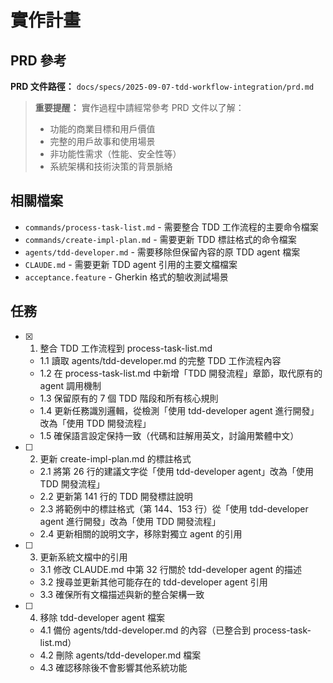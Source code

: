 # 實作計畫

## PRD 參考

**PRD 文件路徑：** `docs/specs/2025-09-07-tdd-workflow-integration/prd.md`

> **重要提醒：** 實作過程中請經常參考 PRD 文件以了解：
>
> - 功能的商業目標和用戶價值
> - 完整的用戶故事和使用場景
> - 非功能性需求（性能、安全性等）
> - 系統架構和技術決策的背景脈絡

## 相關檔案

- `commands/process-task-list.md` - 需要整合 TDD 工作流程的主要命令檔案
- `commands/create-impl-plan.md` - 需要更新 TDD 標註格式的命令檔案
- `agents/tdd-developer.md` - 需要移除但保留內容的原 TDD agent 檔案
- `CLAUDE.md` - 需要更新 TDD agent 引用的主要文檔檔案
- `acceptance.feature` - Gherkin 格式的驗收測試場景

## 任務

- [x] 1. 整合 TDD 工作流程到 process-task-list.md
  - 1.1 讀取 agents/tdd-developer.md 的完整 TDD 工作流程內容
  - 1.2 在 process-task-list.md 中新增「TDD 開發流程」章節，取代原有的 agent 調用機制
  - 1.3 保留原有的 7 個 TDD 階段和所有核心規則
  - 1.4 更新任務識別邏輯，從檢測「使用 tdd-developer agent 進行開發」改為「使用 TDD 開發流程」
  - 1.5 確保語言設定保持一致（代碼和註解用英文，討論用繁體中文）

- [ ] 2. 更新 create-impl-plan.md 的標註格式
  - 2.1 將第 26 行的建議文字從「使用 tdd-developer agent」改為「使用 TDD 開發流程」
  - 2.2 更新第 141 行的 TDD 開發標註說明
  - 2.3 將範例中的標註格式（第 144、153 行）從「使用 tdd-developer agent 進行開發」改為「使用 TDD 開發流程」
  - 2.4 更新相關的說明文字，移除對獨立 agent 的引用

- [ ] 3. 更新系統文檔中的引用
  - 3.1 修改 CLAUDE.md 中第 32 行關於 tdd-developer agent 的描述
  - 3.2 搜尋並更新其他可能存在的 tdd-developer agent 引用
  - 3.3 確保所有文檔描述與新的整合架構一致

- [ ] 4. 移除 tdd-developer agent 檔案
  - 4.1 備份 agents/tdd-developer.md 的內容（已整合到 process-task-list.md）
  - 4.2 刪除 agents/tdd-developer.md 檔案
  - 4.3 確認移除後不會影響其他系統功能